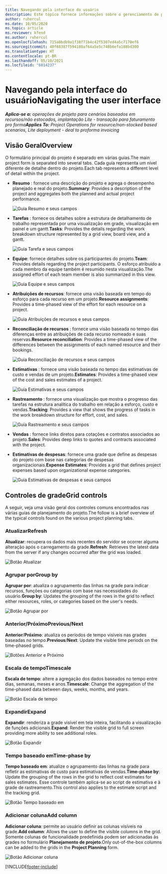 ```yaml
---
title: Navegando pela interface do usuário
description: Este tópico fornece informações sobre o gerenciamento de projetos no Dynamics 365 Project Operations.
author: ruhercul
ms.date: 10/05/2020
ms.topic: article
ms.reviewer: kfend
ms.author: ruhercul
ms.openlocfilehash: 715a8bdb9a1f38f71b4c42f5307ed4a5c7170ef6
ms.sourcegitcommit: 40f68387f594180af64a5e5c748b6efa188bd300
ms.translationtype: HT
ms.contentlocale: pt-BR
ms.lasthandoff: 05/10/2021
ms.locfileid: "6014237"
---
```

# <a name="navigating-the-user-interface"></a><span data-ttu-id="b73a5-103">Navegando pela interface do usuário</span><span class="sxs-lookup"><span data-stu-id="b73a5-103">Navigating the user interface</span></span>

<span data-ttu-id="b73a5-104">_**Aplica-se a:** operações de projeto para cenários baseados em recursos/não estocados, implantação Lite - transação para faturamento pro forma_</span><span class="sxs-lookup"><span data-stu-id="b73a5-104">_**Applies To:** Project Operations for resource/non-stocked based scenarios, Lite deployment - deal to proforma invoicing_</span></span>

## <a name="overview"></a><span data-ttu-id="b73a5-105">Visão Geral</span><span class="sxs-lookup"><span data-stu-id="b73a5-105">Overview</span></span>

<span data-ttu-id="b73a5-106">O formulário principal do projeto é separado em várias guias.</span><span class="sxs-lookup"><span data-stu-id="b73a5-106">The main project form is separated into several tabs.</span></span> <span data-ttu-id="b73a5-107">Cada guia representa um nível diferente de detalhe dentro do projeto.</span><span class="sxs-lookup"><span data-stu-id="b73a5-107">Each tab represents a different level of detail within the project.</span></span>

- <span data-ttu-id="b73a5-108">**Resumo** : fornece uma descrição do projeto e agrega o desempenho planejado e real do projeto.</span><span class="sxs-lookup"><span data-stu-id="b73a5-108">**Summary**: Provides a description of the project and aggregates both the planned and actual project performance.</span></span>

    ![Guia Resumo e seus campos](media/navigation7.png)

- <span data-ttu-id="b73a5-110">**Tarefas** : fornece os detalhes sobre a estrutura de detalhamento de trabalho representada por uma visualização em grade, visualização em painel e um gantt.</span><span class="sxs-lookup"><span data-stu-id="b73a5-110">**Tasks**: Provides the details regarding the work breakdown structure represented by a grid view, board view, and a gantt.</span></span>

    ![Guia Tarefa e seus campos](media/navigation8.png)

- <span data-ttu-id="b73a5-112">**Equipe**: fornece detalhes sobre os participantes do projeto.</span><span class="sxs-lookup"><span data-stu-id="b73a5-112">**Team**: Provides details regarding the project participants.</span></span> <span data-ttu-id="b73a5-113">O esforço atribuído a cada membro da equipe também é resumido nesta visualização.</span><span class="sxs-lookup"><span data-stu-id="b73a5-113">The assigned effort of each team member is also summarized in this view.</span></span>

    ![Guia Equipe e seus campos](media/navigation9.png)

- <span data-ttu-id="b73a5-115">**Atribuições de recursos**: fornece uma visão baseada em tempo do esforço para cada recurso em um projeto.</span><span class="sxs-lookup"><span data-stu-id="b73a5-115">**Resource assignments**: Provides a time-phased view of the effort for each resource on a project.</span></span>

    ![Guia Atribuições de recursos e seus campos](media/navigation10.png)

- <span data-ttu-id="b73a5-117">**Reconciliação de recursos** : fornece uma visão baseada no tempo das diferenças entre as atribuições de cada recurso nomeado e suas reservas.</span><span class="sxs-lookup"><span data-stu-id="b73a5-117">**Resource reconciliation**: Provides a time-phased view of the differences between the assignments of each named resource and their bookings.</span></span>

    ![Guia Reconciliação de recursos e seus campos](media/navigation11.png)

- <span data-ttu-id="b73a5-119">**Estimativas** : fornece uma visão baseada no tempo das estimativas de custo e vendas de um projeto.</span><span class="sxs-lookup"><span data-stu-id="b73a5-119">**Estimates**: Provides a time-phased view of the cost and sales estimates of a project.</span></span>

    ![Guia Estimativas e seus campos](media/navigation12.png)

- <span data-ttu-id="b73a5-121">**Rastreamento** : fornece uma visualização que mostra o progresso das tarefas na estrutura analítica do trabalho em relação a esforço, custo e vendas.</span><span class="sxs-lookup"><span data-stu-id="b73a5-121">**Tracking**: Provides a view that shows the progress of tasks in the work breakdown structure for effort, cost, and sales.</span></span>

    ![Guia Rastreamento e seus campos](media/navigation13.png)

- <span data-ttu-id="b73a5-123">**Vendas** : fornece links diretos para cotações e contratos associados ao projeto.</span><span class="sxs-lookup"><span data-stu-id="b73a5-123">**Sales**: Provides deep links to quotes and contracts associated with the project.</span></span>

- <span data-ttu-id="b73a5-124">**Estimativas de despesas**: fornece uma grade que define as despesas do projeto com base nas categorias de despesas organizacionais.</span><span class="sxs-lookup"><span data-stu-id="b73a5-124">**Expense Estimates**: Provides a grid that defines project expenses based upon organizational expense categories.</span></span>

    ![Guia Estimativas de despesas e seus campos](media/navigation14.png)

## <a name="grid-controls"></a><span data-ttu-id="b73a5-126">Controles de grade</span><span class="sxs-lookup"><span data-stu-id="b73a5-126">Grid controls</span></span>

<span data-ttu-id="b73a5-127">A seguir, veja uma visão geral dos controles comuns encontrados nas várias guias de planejamento do projeto.</span><span class="sxs-lookup"><span data-stu-id="b73a5-127">The follow is a brief overview of the typical controls found on the various project planning tabs.</span></span>

### <a name="refresh"></a><span data-ttu-id="b73a5-128">Atualizar</span><span class="sxs-lookup"><span data-stu-id="b73a5-128">Refresh</span></span>

<span data-ttu-id="b73a5-129">**Atualizar**: recupera os dados mais recentes do servidor se ocorrer alguma alteração após o carregamento da grade.</span><span class="sxs-lookup"><span data-stu-id="b73a5-129">**Refresh**: Retrieves the latest data from the server if any changes occurred after the grid was loaded.</span></span>

![Botão Atualizar](media/navigation7.png)

### <a name="group-by"></a><span data-ttu-id="b73a5-131">Agrupar por</span><span class="sxs-lookup"><span data-stu-id="b73a5-131">Group by</span></span>

<span data-ttu-id="b73a5-132">**Agrupar por**: atualiza o agrupamento das linhas na grade para indicar recursos, funções ou categorias com base nas necessidades do usuário.</span><span class="sxs-lookup"><span data-stu-id="b73a5-132">**Group by**: Updates the grouping of the rows in the grid to reflect either resources, roles, or categories based on the user's needs.</span></span>

![Botão Agrupar por](media/navigation6.png)

### <a name="previousnext"></a><span data-ttu-id="b73a5-134">Anterior/Próximo</span><span class="sxs-lookup"><span data-stu-id="b73a5-134">Previous/Next</span></span>

<span data-ttu-id="b73a5-135">**Anterior**/**Próximo**: atualiza os períodos de tempo visíveis nas grades baseadas no tempo.</span><span class="sxs-lookup"><span data-stu-id="b73a5-135">**Previous**/**Next**: Update the visible time periods on the time-phased grids.</span></span>

![Botões Anterior e Próximo](media/navigation2.png)

### <a name="timescale"></a><span data-ttu-id="b73a5-137">Escala de tempo</span><span class="sxs-lookup"><span data-stu-id="b73a5-137">Timescale</span></span>

<span data-ttu-id="b73a5-138">**Escala de tempo**: altere a agregação dos dados baseados no tempo entre dias, semanas, meses e anos.</span><span class="sxs-lookup"><span data-stu-id="b73a5-138">**Timescale**: Change the aggregation of the time-phased data between days, weeks, months, and years.</span></span>

![Botão Escala de tempo](media/navigation3.png)

### <a name="expand"></a><span data-ttu-id="b73a5-140">Expandir</span><span class="sxs-lookup"><span data-stu-id="b73a5-140">Expand</span></span>

<span data-ttu-id="b73a5-141">**Expandir**: renderiza a grade visível em tela inteira, facilitando a visualização de funções adicionais.</span><span class="sxs-lookup"><span data-stu-id="b73a5-141">**Expand**: Render the visible grid to full screen providing more ability to see additional roles.</span></span>

![Botão Expandir](media/navigation4.png)

### <a name="time-phase-by"></a><span data-ttu-id="b73a5-143">Tempo baseado em</span><span class="sxs-lookup"><span data-stu-id="b73a5-143">Time-phase by</span></span>

<span data-ttu-id="b73a5-144">**Tempo baseado em**: atualize o agrupamento das linhas na grade para refletir as estimativas de custo para estimativas de vendas.</span><span class="sxs-lookup"><span data-stu-id="b73a5-144">**Time-phase by**: Update the grouping of the rows in the grid to reflect cost estimates for sales estimates.</span></span> <span data-ttu-id="b73a5-145">Esse controle também aplica-se ao script de estimativa e à grade de rastreamento.</span><span class="sxs-lookup"><span data-stu-id="b73a5-145">This control also applies to the estimate script and the tracking grid.</span></span>

![Botão Tempo baseado em](media/navigation0.png)

### <a name="add-column"></a><span data-ttu-id="b73a5-147">Adicionar coluna</span><span class="sxs-lookup"><span data-stu-id="b73a5-147">Add column</span></span>

<span data-ttu-id="b73a5-148">**Adicionar coluna**: permite ao usuário definir as colunas visíveis na grade.</span><span class="sxs-lookup"><span data-stu-id="b73a5-148">**Add column**: Allows the user to define the visible columns in the grid.</span></span> <span data-ttu-id="b73a5-149">Somente colunas de funcionalidade predefinida podem ser adicionadas às grades no formulário **Planejamento de projeto**.</span><span class="sxs-lookup"><span data-stu-id="b73a5-149">Only out-of-the-box columns can be added to the grids in the **Project Planning** form.</span></span>

![Botão Adicionar coluna](media/navigation5.png)


[!INCLUDE[footer-include](../includes/footer-banner.md)]